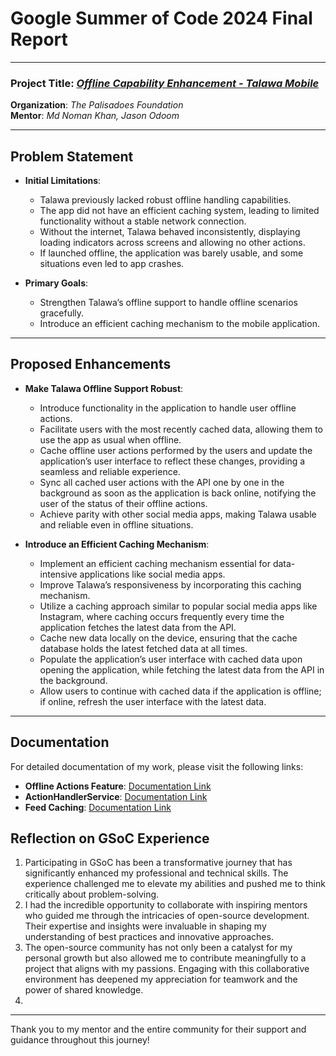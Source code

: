 # Google Summer of Code 2024 Final Report

---

### Project Title: *[Offline Capability Enhancement - Talawa Mobile](https://summerofcode.withgoogle.com/programs/2024/projects/UztycmP4)*

**Organization**: *The Palisadoes Foundation*  
**Mentor**: *Md Noman Khan, Jason Odoom*  

---

## Problem Statement

- **Initial Limitations**:
  - Talawa previously lacked robust offline handling capabilities.
  - The app did not have an efficient caching system, leading to limited functionality without a stable network connection.
  - Without the internet, Talawa behaved inconsistently, displaying loading indicators across screens and allowing no other actions.
  - If launched offline, the application was barely usable, and some situations even led to app crashes.

- **Primary Goals**:
  - Strengthen Talawa’s offline support to handle offline scenarios gracefully.
  - Introduce an efficient caching mechanism to the mobile application.    
---

## Proposed Enhancements

- **Make Talawa Offline Support Robust**:
  - Introduce functionality in the application to handle user offline actions.
  - Facilitate users with the most recently cached data, allowing them to use the app as usual when offline.
  - Cache offline user actions performed by the users and update the application’s user interface to reflect these changes, providing a seamless and reliable experience.
  - Sync all cached user actions with the API one by one in the background as soon as the application is back online, notifying the user of the status of their offline actions.
  - Achieve parity with other social media apps, making Talawa usable and reliable even in offline situations.

- **Introduce an Efficient Caching Mechanism**:
  - Implement an efficient caching mechanism essential for data-intensive applications like social media apps.
  - Improve Talawa’s responsiveness by incorporating this caching mechanism.
  - Utilize a caching approach similar to popular social media apps like Instagram, where caching occurs frequently every time the application fetches the latest data from the API.
  - Cache new data locally on the device, ensuring that the cache database holds the latest fetched data at all times.
  - Populate the application’s user interface with cached data upon opening the application, while fetching the latest data from the API in the background.
  - Allow users to continue with cached data if the application is offline; if online, refresh the user interface with the latest data.
---

## Documentation

For detailed documentation of my work, please visit the following links:

- **Offline Actions Feature**: [Documentation Link](https://docs.talawa.io/docs/developers/talawa/offline-first-features/offline-user-actions)
- **ActionHandlerService**: [Documentation Link](https://docs.talawa.io/docs/developers/talawa/offline-first-features/action-handler-service)
- **Feed Caching**: [Documentation Link](https://docs.talawa.io/docs/developers/talawa/offline-first-features/feed-caching)
  
## Reflection on GSoC Experience
1. Participating in GSoC has been a transformative journey that has significantly enhanced my professional and technical skills. The experience challenged me to elevate my abilities and pushed me to think critically about problem-solving.
2. I had the incredible opportunity to collaborate with inspiring mentors who guided me through the intricacies of open-source development. Their expertise and insights were invaluable in shaping my understanding of best practices and innovative approaches.
3. The open-source community has not only been a catalyst for my personal growth but also allowed me to contribute meaningfully to a project that aligns with my passions. Engaging with this collaborative environment has deepened my appreciation for teamwork and the power of shared knowledge.
4. 
---

Thank you to my mentor and the entire community for their support and guidance throughout this journey!
